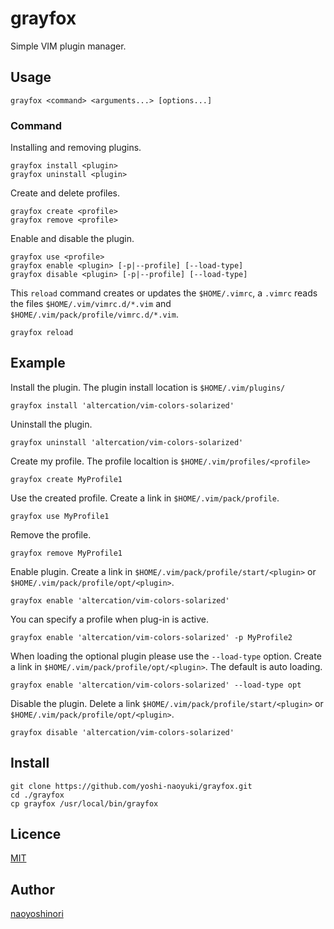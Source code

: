 grayfox
====

Simple VIM plugin manager.

## Usage

```
grayfox <command> <arguments...> [options...]
```

### Command

Installing and removing plugins.

```
grayfox install <plugin>
grayfox uninstall <plugin>
```

Create and delete profiles.

```
grayfox create <profile>
grayfox remove <profile>
```

Enable and disable the plugin.

```
grayfox use <profile>
grayfox enable <plugin> [-p|--profile] [--load-type]
grayfox disable <plugin> [-p|--profile] [--load-type]
```

This `reload` command creates or updates the `$HOME/.vimrc`, a `.vimrc` reads the files `$HOME/.vim/vimrc.d/*.vim` and `$HOME/.vim/pack/profile/vimrc.d/*.vim`.

```
grayfox reload
```

## Example

Install the plugin. The plugin install location is `$HOME/.vim/plugins/`

```
grayfox install 'altercation/vim-colors-solarized'
```

Uninstall the plugin.

```
grayfox uninstall 'altercation/vim-colors-solarized'
```

Create my profile. The profile localtion is `$HOME/.vim/profiles/<profile>`

```
grayfox create MyProfile1
```

Use the created profile. Create a link in `$HOME/.vim/pack/profile`.

```
grayfox use MyProfile1
```

Remove the profile.

```
grayfox remove MyProfile1
```

Enable plugin. Create a link in `$HOME/.vim/pack/profile/start/<plugin>` or `$HOME/.vim/pack/profile/opt/<plugin>`.

```
grayfox enable 'altercation/vim-colors-solarized'
```

You can specify a profile when plug-in is active.

```
grayfox enable 'altercation/vim-colors-solarized' -p MyProfile2
```

When loading the optional plugin please use the `--load-type` option. Create a link in `$HOME/.vim/pack/profile/opt/<plugin>`.
The default is auto loading.

```
grayfox enable 'altercation/vim-colors-solarized' --load-type opt
```

Disable the plugin. Delete a link `$HOME/.vim/pack/profile/start/<plugin>` or `$HOME/.vim/pack/profile/opt/<plugin>`.

```
grayfox disable 'altercation/vim-colors-solarized'
```

## Install

```
git clone https://github.com/yoshi-naoyuki/grayfox.git
cd ./grayfox
cp grayfox /usr/local/bin/grayfox
```

## Licence

[MIT](https://github.com/yoshi-naoyuki/grayfox/blob/master/LICENSE)

## Author

[naoyoshinori](https://github.com/naoyoshinori)
